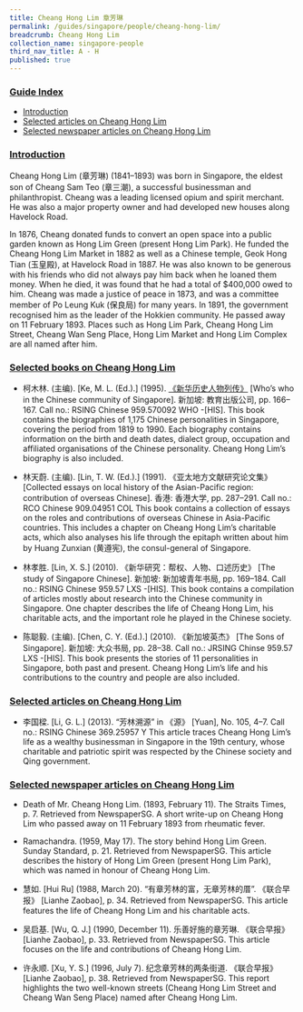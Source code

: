```yaml
---
title: Cheang Hong Lim 章芳琳
permalink: /guides/singapore/people/cheang-hong-lim/
breadcrumb: Cheang Hong Lim
collection_name: singapore-people
third_nav_title: A - H
published: true
---
```


### <u>Guide Index</u>

* [Introduction](#introduction)
* [Selected articles on Cheang Hong Lim](#selected-articles-on-cheang-hong-lim)
* [Selected newspaper articles on Cheang Hong Lim](#selected-newspaper-articles-on-cheang-hong-lim)

### <u>Introduction</u>

Cheang Hong Lim (章芳琳) (1841–1893) was born in Singapore, the eldest son of Cheang Sam Teo (章三潮), a successful businessman and philanthropist. Cheang was a leading licensed opium and spirit merchant. He was also a major property owner and had developed new houses along Havelock Road.

In 1876, Cheang donated funds to convert an open space into a public garden known as Hong Lim Green (present Hong Lim Park). He funded the Cheang Hong Lim Market in 1882 as well as a Chinese temple, Geok Hong Tian (玉皇殿), at Havelock Road in 1887. He was also known to be generous with his friends who did not always pay him back when he loaned them money. When he died, it was found that he had a total of $400,000 owed to him. Cheang was made a justice of peace in 1873, and was a committee member of Po Leung Kuk (保良局) for many years. In 1891, the government recognised him as the leader of the Hokkien community. He passed away on 11 February 1893. Places such as Hong Lim Park, Cheang Hong Lim Street, Cheang Wan Seng Place, Hong Lim Market and Hong Lim Complex are all named after him.

 

### <u>Selected books on Cheang Hong Lim</u>

* 柯木林. (主编). [Ke, M. L. (Ed.).] (1995). [《新华历史人物列传》](http://eservice.nlb.gov.sg/item_holding_s.aspx?bid=84500628) [Who’s who in the Chinese community of Singapore]. 新加坡: 教育出版公司, pp. 166–167.
Call no.: RSING Chinese 959.570092 WHO -\[HIS\].
This book contains the biographies of 1,175 Chinese personalities in Singapore, covering the period from 1819 to 1990. Each biography contains information on the birth and death dates, dialect group, occupation and affiliated organisations of the Chinese personality. Cheang Hong Lim’s biography is also included.


* 林天蔚. (主编). [Lin, T. W. (Ed.).] (1991). 《亚太地方文献研究论文集》 [Collected essays on local history of the Asian-Pacific region: contribution of overseas Chinese]. 香港: 香港大学, pp. 287–291.
Call no.: RCO Chinese 909.04951 COL
This book contains a collection of essays on the roles and contributions of overseas Chinese in Asia-Pacific countries. This includes a chapter on Cheang Hong Lim’s charitable acts, which also analyses his life through the epitaph written about him by Huang Zunxian (黄遵宪), the consul-general of Singapore.


* 林孝胜. [Lin, X. S.] (2010). 《新华研究：帮权、人物、口述历史》 [The study of Singapore Chinese]. 新加坡: 新加坡青年书局, pp. 169–184.
Call no.: RSING Chinese 959.57 LXS -\[HIS\].
This book contains a compilation of articles mostly about research into the Chinese community in Singapore. One chapter describes the life of Cheang Hong Lim, his charitable acts, and the important role he played in the Chinese society.


* 陈聪毅. (主编). [Chen, C. Y. (Ed.).] (2010). 《新加坡英杰》 [The Sons of Singapore]. 新加坡: 大众书局, pp. 28–38.
Call no.: JRSING Chinse 959.57 LXS -\[HIS\].
This book presents the stories of 11 personalities in Singapore, both past and present. Cheang Hong Lim’s life and his contributions to the country and people are also included.




### <u>Selected articles on Cheang Hong Lim</u>

* 李国樑. [Li, G. L.] (2013). “芳林溯源” in 《源》 \[Yuan\], No. 105, 4–7.
Call no.: RSING Chinese 369.25957 Y
This article traces Cheang Hong Lim’s life as a wealthy businessman in Singapore in the 19th century, whose charitable and patriotic spirit was respected by the Chinese society and Qing government.




### <u>Selected newspaper articles on Cheang Hong Lim</u>

* Death of Mr. Cheang Hong Lim. (1893, February 11). The Straits Times, p. 7. Retrieved from NewspaperSG.
A short write-up on Cheang Hong Lim who passed away on 11 February 1893 from rheumatic fever.


* Ramachandra. (1959, May 17). The story behind Hong Lim Green. Sunday Standard, p. 21. Retrieved from NewspaperSG.
This article describes the history of Hong Lim Green (present Hong Lim Park), which was named in honour of Cheang Hong Lim.


* 慧如. [Hui Ru] (1988, March 20). “有章芳林的富，无章芳林的厝”. 《联合早报》 [Lianhe Zaobao], p. 34. Retrieved from NewspaperSG.
This article features the life of Cheang Hong Lim and his charitable acts.


* 吴启基. [Wu, Q. J.] (1990, December 11). 乐善好施的章芳琳. 《联合早报》 [Lianhe Zaobao], p. 33. Retrieved from NewspaperSG.
This article focuses on the life and contributions of Cheang Hong Lim.


* 许永顺. [Xu, Y. S.] (1996, July 7). 纪念章芳林的两条街道. 《联合早报》 [Lianhe Zaobao], p. 38. Retrieved from NewspaperSG.
This report highlights the two well-known streets (Cheang Hong Lim Street and Cheang Wan Seng Place) named after Cheang Hong Lim.